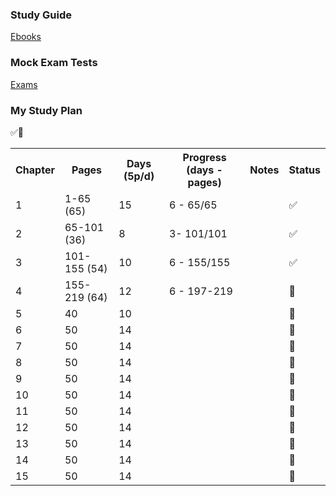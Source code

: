 <h3><b>Study Guide</b></h3>

[Ebooks](https://studylib.net/doc/25925179/ocp-oracle-certified-professional-java-se-17-developer-st...)

<h3><b>Mock Exam Tests</b></h3>

[Exams](https://www.myexamcloud.com/onlineexam/index.html)

<h3><b>My Study Plan</b></h3> ✅🔲

<table>
  <tr>
    <th>Chapter</th>
    <th>Pages</th>
    <th>Days (5p/d)</th>
    <th>Progress (days - pages)</th>
    <th>Notes</th>
    <th>Status</th>
  </tr>
  <tr>
    <td>1</td>
    <td>1-65 (65)</td>
    <td>15</td>
    <td>6 - 65/65</td>
    <td></td>
    <td>✅</td>
  </tr>
  <tr>
    <td>2</td>
    <td>65-101 (36)</td>
    <td>8</td>
    <td>3- 101/101</td>
    <td></td>
    <td>✅</td>
  </tr>
  <tr>
    <td>3</td>
    <td>101-155 (54)</td>
    <td>10</td>
    <td>6 - 155/155</td>
    <td></td>
    <td>✅</td>
  </tr>
  <tr>
    <td>4</td>
    <td>155-219 (64)</td>
    <td>12</td>
    <td>6 - 197-219</td>
    <td></td>
    <td>🔲</td>
  </tr>
  
  <tr>
    <td>5</td>
    <td>40</td>
    <td>10</td>
    <td></td>
    <td></td>
    <td>🔲</td>
  </tr>
  
  <tr>
    <td>6</td>
    <td>50</td>
    <td>14</td>
    <td></td>
    <td></td>
    <td>🔲</td>
  </tr>
  
  <tr>
    <td>7</td>
    <td>50</td>
    <td>14</td>
    <td></td>
    <td></td>
    <td>🔲</td>
  </tr>
  
  <tr>
    <td>8</td>
    <td>50</td>
    <td>14</td>
    <td></td>
    <td></td>
    <td>🔲</td>
  </tr>
  
  <tr>
    <td>9</td>
    <td>50</td>
    <td>14</td>
    <td></td>
    <td></td>
    <td>🔲</td>
  </tr>
  
  <tr>
    <td>10</td>
    <td>50</td>
    <td>14</td>
    <td></td>
    <td></td>
    <td>🔲</td>
  </tr>
  
  <tr>
    <td>11</td>
    <td>50</td>
    <td>14</td>
    <td></td>
    <td></td>
    <td>🔲</td>
  </tr>
  
  <tr>
    <td>12</td>
    <td>50</td>
    <td>14</td>
    <td></td>
    <td></td>
    <td>🔲</td>
  </tr>
  
  <tr>
    <td>13</td>
    <td>50</td>
    <td>14</td>
    <td></td>
    <td></td>
    <td>🔲</td>
  </tr>
  
  <tr>
    <td>14</td>
    <td>50</td>
    <td>14</td>
    <td></td>
    <td></td>
    <td>🔲</td>
  </tr>
  
  <tr>
    <td>15</td>
    <td>50</td>
    <td>14</td>
    <td></td>
    <td></td>
    <td>🔲</td>
  </tr>
  
  
</table>
